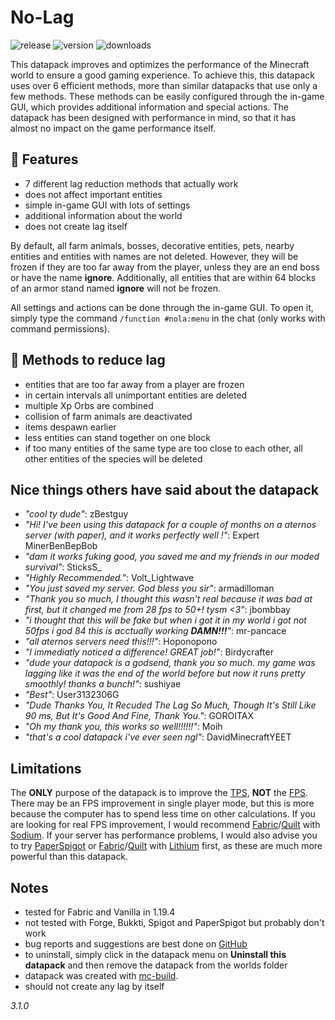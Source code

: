 # No-Lag

![release](https://img.shields.io/github/v/release/2mal3/No-Lag?style=flat-square) ![version](https://img.shields.io/badge/Minecraft-1.19.4-orange?style=flat-square) ![downloads](https://img.shields.io/github/downloads/2mal3/No-Lag/total?style=flat-square)

This datapack improves and optimizes the performance of the Minecraft world to ensure a good gaming experience.
To achieve this, this datapack uses over 6 efficient methods, more than similar datapacks that use only a few methods.
These methods can be easily configured through the in-game GUI, which provides additional information and special actions.
The datapack has been designed with performance in mind, so that it has almost no impact on the game performance itself.

## 📖 Features

- 7 different lag reduction methods that actually work
- does not affect important entities
- simple in-game GUI with lots of settings
- additional information about the world
- does not create lag itself

By default, all farm animals, bosses, decorative entities, pets, nearby entities and entities with names are not deleted. However, they will be frozen if they are too far away from the player, unless they are an end boss or have the name **ignore**.
Additionally, all entities that are within 64 blocks of an armor stand named **ignore** will not be frozen.

All settings and actions can be done through the in-game GUI. To open it, simply type the command `/function #nola:menu` in the chat (only works with command permissions).

## 📝 Methods to reduce lag

- entities that are too far away from a player are frozen
- in certain intervals all unimportant entities are deleted
- multiple Xp Orbs are combined
- collision of farm animals are deactivated
- items despawn earlier
- less entities can stand together on one block
- if too many entities of the same type are too close to each other, all other entities of the species will be deleted

## Nice things others have said about the datapack

- _"cool ty dude"_: zBestguy
- _"Hi! I've been using this datapack for a couple of months on a aternos server (with paper), and it works perfectly well !"_: Expert MinerBenBepBob
- _"dam it works fuking good, you saved me and my friends in our moded survival"_: SticksS\_
- _"Highly Recommended."_: Volt_Lightwave
- _"You just saved my server. God bless you sir"_: armadilloman
- _"Thank you so much, I thought this wasn't real because it was bad at first, but it changed me from 28 fps to 50+! tysm <3"_: jbombbay
- _"i thought that this will be fake but when i got it in my world i got not 50fps i god 84 this is acctually working **DAMN!!!**"_: mr-pancace
- _"all aternos servers need this!!!"_: Hoponopono
- _"I immediatly noticed a difference! GREAT job!"_: Birdycrafter
- _"dude your datapack is a godsend, thank you so much. my game was lagging like it was the end of the world before but now it runs pretty smoothly! thanks a bunch!"_: sushiyae
- _"Best"_: User3132306G
- _"Dude Thanks You, It Recuded The Lag So Much, Though It's Still Like 90 ms, But It's Good And Fine, Thank You."_: GOROITAX
- _"Oh my thank you, this works so well!!!!!!"_: Moih
- _"that's a cool datapack i've ever seen ngl"_: DavidMinecraftYEET

## Limitations

The **ONLY** purpose of the datapack is to improve the [TPS](https://minecraft.fandom.com/wiki/Tick), **NOT** the [FPS](https://en.wikipedia.org/wiki/Frame_rate). There may be an FPS improvement in single player mode, but this is more because the computer has to spend less time on other calculations. If you are looking for real FPS improvement, I would recommend [Fabric](https://fabricmc.net/)/[Quilt](https://quiltmc.org/) with [Sodium](https://modrinth.com/mod/sodium).
If your server has performance problems, I would also advise you to try [PaperSpigot](https://papermc.io/) or [Fabric](https://fabricmc.net/)/[Quilt](https://quiltmc.org/) with [Lithium](https://modrinth.com/mod/lithium) first, as these are much more powerful than this datapack.

## Notes

- tested for Fabric and Vanilla in 1.19.4
- not tested with Forge, Bukkti, Spigot and PaperSpigot but probably don't work
- bug reports and suggestions are best done on [GitHub](https://github.com/2mal3/No-Lag/issues)
- to uninstall, simply click in the datapack menu on **Uninstall this datapack** and then remove the datapack from the worlds folder
- datapack was created with [mc-build](https://github.com/mc-build/mc-build).
- should not create any lag by itself

_3.1.0_

